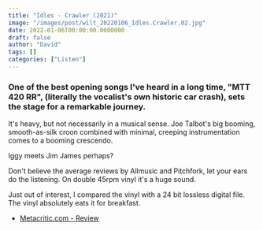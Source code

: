 ```yaml
---
title: "Idles - Crawler (2021)"
image: "/images/post/wilt_20220106_Idles.Crawler.02.jpg"
date: 2022-01-06T00:00:00.0000000
draft: false
author: "David"
tags: []
categories: ["Listen"]
---
```

### One of the best opening songs I've heard in a long time, "MTT 420 RR", (literally the vocalist's own historic car crash), sets the stage for a remarkable journey. 

 It's heavy, but not necessarily in a musical sense. Joe Talbot's big booming, smooth-as-silk croon combined with minimal, creeping instrumentation comes to a booming crescendo.

 Iggy meets Jim James perhaps?

 Don't believe the average reviews by Allmusic and Pitchfork, let your ears do the listening. On double 45rpm vinyl it's a huge sound.

 Just out of interest, I compared the vinyl with a 24 bit lossless digital file. The vinyl absolutely eats it for breakfast.

-  [Metacritic.com - Review](https://www.metacritic.com/music/crawler/idles)